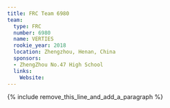 ```yaml
---
title: FRC Team 6980
team:
  type: FRC
  number: 6980
  name: VERTIES
  rookie_year: 2018
  location: Zhengzhou, Henan, China
  sponsors:
  - ZhengZhou No.47 High School
  links:
    Website:
---
```


{% include remove_this_line_and_add_a_paragraph %}